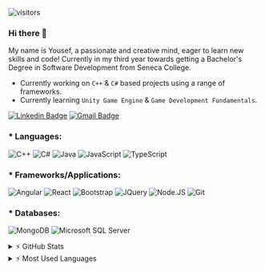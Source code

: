 ![visitors](https://visitor-badge.glitch.me/badge?page_id=sdthaker.visitor-badge)
### Hi there 👋

My name is Yousef, a passionate and creative mind, eager to learn new skills and code! Currently in my third year towards getting a Bachelor's Degree in Software Development from Seneca College.

* Currently working on `C++` & `C#` based projects using a range of frameworks.
* Currently learning `Unity Game Engine` & `Game Development Fundamentals`.

[![Linkedin Badge](https://img.shields.io/badge/LinkedIn-0077B5?style=plastic&logo=linkedin&logoColor=white)](https://www.linkedin.com/in/yousef-majidi)
[![Gmail Badge](https://img.shields.io/badge/Gmail-D14836?style=plastic&logo=gmail&logoColor=white&link=mailto:y.majidin@gmail.com)](mailto:y.majidin@gmail.com)

### * Languages:

![C++](https://img.shields.io/badge/c++-%2300599C.svg?style=for-the-badge&logo=c%2B%2B&logoColor=white)
![C#](https://img.shields.io/badge/c%23-%23239120.svg?style=for-the-badge&logo=c-sharp&logoColor=white)
![Java](https://img.shields.io/badge/java-%23ED8B00.svg?style=for-the-badge&logo=java&logoColor=white)
![JavaScript](https://img.shields.io/badge/javascript-%23323330.svg?style=for-the-badge&logo=javascript&logoColor=%23F7DF1E)
![TypeScript](https://img.shields.io/badge/typescript-%23007ACC.svg?style=for-the-badge&logo=typescript&logoColor=white)

### * Frameworks/Applications:

![Angular](https://img.shields.io/badge/Angular-DD0031?style=plastic&logo=angular&logoColor=white)
![React](https://img.shields.io/badge/React-20232A?style=plastic&logo=react&logoColor=61DAFB)
![Bootstrap](https://img.shields.io/badge/Bootstrap-563D7C?style=plastic&logo=bootstrap&logoColor=white)
![JQuery](https://img.shields.io/badge/jQuery-0769AD?style=plastic&logo=jquery&logoColor=white)
![Node.JS](https://img.shields.io/badge/Node.js-43853D?style=plastic&logo=node.js&logoColor=white)
![Git](https://img.shields.io/badge/Git-F05032?style=plastic&logo=git&logoColor=white)

### * Databases:
![MongoDB](https://img.shields.io/badge/MongoDB-4EA94B?style=plastic&logo=mongodb&logoColor=white)
![Microsoft SQL Server](https://img.shields.io/badge/Microsoft_SQL_Server-CC2927?style=plastic&logo=microsoftsqlserver&logoColor=white)

<details>
  <summary> ⚡ GitHub Stats</summary>
  <img align="left" alt="Yousef's GitHub Stats" src="https://github-readme-stats.vercel.app/api?username=the-gary&show_icons=true&hide_border=true" />
</details>

<details>
  <summary> ⚡ Most Used Languages</summary>
<img align="left" alt="Yousef's GitHub Top Languages" src="https://github-readme-stats.vercel.app/api/top-langs/?username=the-gary" />
</details>
